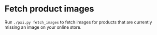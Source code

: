 # Fetch product images

Run `./pxi.py fetch_images` to fetch images for products that are currently missing an image on your online store.
